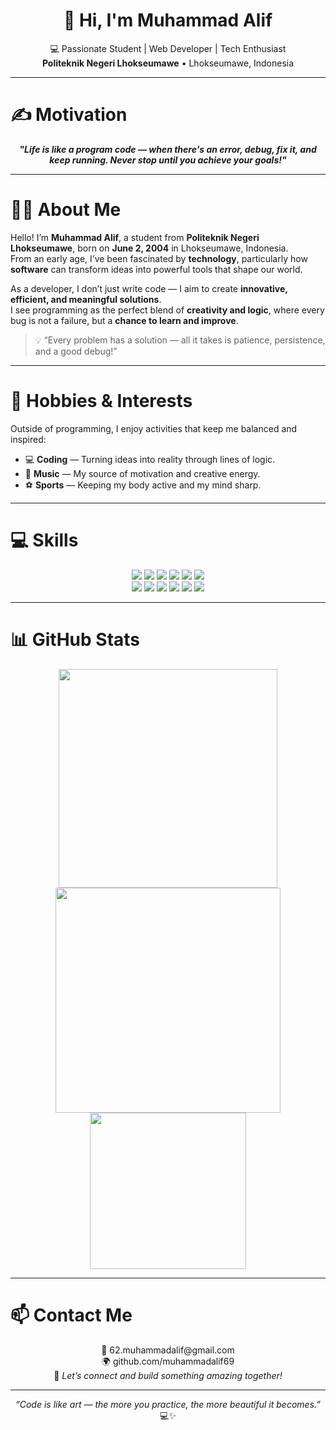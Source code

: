 <h1 align="center">👋 Hi, I'm <b>Muhammad Alif</b></h1>
<p align="center">
  💻 Passionate Student | Web Developer | Tech Enthusiast  
  <br>
  <b>Politeknik Negeri Lhokseumawe</b> • Lhokseumawe, Indonesia  
</p>

---

# ✍️ Motivation
<div align="center">
    <em><b>"Life is like a program code — when there's an error, debug, fix it, and keep running. Never stop until you achieve your goals!"</b></em>
</div>

---

# 👨‍💻 About Me

Hello! I’m **Muhammad Alif**, a student from **Politeknik Negeri Lhokseumawe**, born on **June 2, 2004** in Lhokseumawe, Indonesia.  
From an early age, I’ve been fascinated by **technology**, particularly how **software** can transform ideas into powerful tools that shape our world.

As a developer, I don’t just write code — I aim to create **innovative, efficient, and meaningful solutions**.  
I see programming as the perfect blend of **creativity and logic**, where every bug is not a failure, but a **chance to learn and improve**.  

> 💡 “Every problem has a solution — all it takes is patience, persistence, and a good debug!”

---

# 🎯 Hobbies & Interests

Outside of programming, I enjoy activities that keep me balanced and inspired:

- 💻 **Coding** — Turning ideas into reality through lines of logic.  
- 🎸 **Music** — My source of motivation and creative energy.  
- ⚽ **Sports** — Keeping my body active and my mind sharp.  

---

# 💻 Skills

<div align="center">

<img src="https://img.shields.io/badge/python-3670A0?style=for-the-badge&logo=python&logoColor=ffdd54" />
<img src="https://img.shields.io/badge/figma-%23F24E1E.svg?style=for-the-badge&logo=figma&logoColor=white" />
<img src="https://img.shields.io/badge/html5-%23E34F26.svg?style=for-the-badge&logo=html5&logoColor=white" />
<img src="https://img.shields.io/badge/css3-%231572B6.svg?style=for-the-badge&logo=css3&logoColor=white" />
<img src="https://img.shields.io/badge/java-%23ED8B00.svg?style=for-the-badge&logo=java&logoColor=white" />
<img src="https://img.shields.io/badge/javascript-%23323330.svg?style=for-the-badge&logo=javascript&logoColor=%23F7DF1E" /><br>
<img src="https://img.shields.io/badge/bootstrap-%23563D7C.svg?style=for-the-badge&logo=bootstrap&logoColor=white" />
<img src="https://img.shields.io/badge/php-%23777BB4.svg?style=for-the-badge&logo=php&logoColor=white" />
<img src="https://img.shields.io/badge/mysql-%2300f.svg?style=for-the-badge&logo=mysql&logoColor=white" />
<img src="https://img.shields.io/badge/c-%2300599C.svg?style=for-the-badge&logo=c&logoColor=white" />
<img src="https://img.shields.io/badge/flutter-%2302569B.svg?style=for-the-badge&logo=flutter&logoColor=white" />
<img src="https://img.shields.io/badge/dart-%230175C2.svg?style=for-the-badge&logo=dart&logoColor=white" />

</div>

---

# 📊 GitHub Stats

<div align="center">
  <img src="https://github-readme-stats.vercel.app/api?username=muhammadalif69&theme=midnight-purple&show_icons=true&hide_border=true&count_private=true" width="350px" />
  <img src="https://github-readme-streak-stats.herokuapp.com/?user=muhammadalif69&theme=midnight-purple&hide_border=true" width="360px" />
  <img src="https://github-readme-stats.vercel.app/api/top-langs/?username=muhammadalif69&theme=midnight-purple&show_icons=true&hide_border=true&layout=compact" width="250px" />
</div>

---

# 📫 Contact Me

<p align="center">
  📧 <a href="mailto:62.muhammadalif@gmail.com" style="text-decoration:none;">62.muhammadalif@gmail.com</a><br>
  🌍 <a href="https://github.com/muhammadalif69" style="text-decoration:none;">github.com/muhammadalif69</a><br>
  💼 <i>Let’s connect and build something amazing together!</i>
</p>

---

<div align="center">
  <i>“Code is like art — the more you practice, the more beautiful it becomes.”</i><br>
  💻✨
</div>
